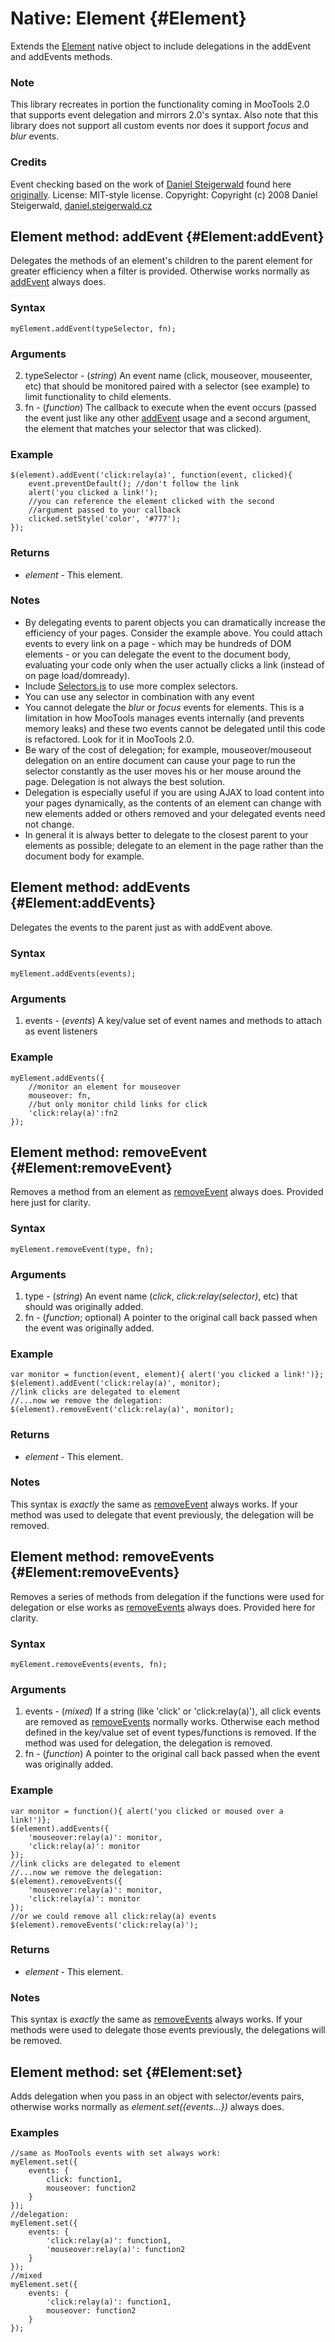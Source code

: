 Native: Element {#Element}
==========================

Extends the [Element][] native object to include delegations in the addEvent and addEvents methods.

### Note

This library recreates in portion the functionality coming in MooTools 2.0 that supports event delegation and mirrors 2.0's syntax. Also note that this library does not support all custom events nor does it support *focus* and *blur* events.

### Credits

Event checking based on the work of [Daniel Steigerwald](http://daniel.steigerwald.cz) found here [originally](http://gist.github.com/9989).
License: MIT-style license.
Copyright: Copyright (c) 2008 Daniel Steigerwald, [daniel.steigerwald.cz](http://daniel.steigerwald.cz)

Element method: addEvent {#Element:addEvent}
--------------------------------------------

Delegates the methods of an element's children to the parent element for greater efficiency when a filter is provided. Otherwise works normally as [addEvent][] always does.

### Syntax

	myElement.addEvent(typeSelector, fn);

### Arguments

2. typeSelector - (*string*) An event name (click, mouseover, mouseenter, etc) that should be monitored paired with a selector (see example) to limit functionality to child elements.
3. fn - (*function*) The callback to execute when the event occurs (passed the event just like any other [addEvent][] usage and a second argument, the element that matches your selector that was clicked).


### Example

	$(element).addEvent('click:relay(a)', function(event, clicked){
		event.preventDefault(); //don't follow the link
		alert('you clicked a link!');
		//you can reference the element clicked with the second
		//argument passed to your callback
		clicked.setStyle('color', '#777'); 
	});

### Returns

* *element* - This element.

### Notes

* By delegating events to parent objects you can dramatically increase the efficiency of your pages. Consider the example above. You could attach events to every link on a page - which may be hundreds of DOM elements - or you can delegate the event to the document body, evaluating your code only when the user actually clicks a link (instead of on page load/domready).
* Include [Selectors.js][] to use more complex selectors.
* You can use any selector in combination with any event
* You cannot delegate the *blur* or *focus* events for elements. This is a limitation in how MooTools manages events internally (and prevents memory leaks) and these two events cannot be delegated until this code is refactored. Look for it in MooTools 2.0.
* Be wary of the cost of delegation; for example, mouseover/mouseout delegation on an entire document can cause your page to run the selector constantly as the user moves his or her mouse around the page. Delegation is not always the best solution.
* Delegation is especially useful if you are using AJAX to load content into your pages dynamically, as the contents of an element can change with new elements added or others removed and your delegated events need not change.
* In general it is always better to delegate to the closest parent to your elements as possible; delegate to an element in the page rather than the document body for example.

Element method: addEvents {#Element:addEvents}
------------------------------------------------

Delegates the events to the parent just as with addEvent above.

### Syntax

	myElement.addEvents(events);

### Arguments

1. events - (*events*) A key/value set of event names and methods to attach as event listeners

### Example


	myElement.addEvents({
		//monitor an element for mouseover
		mouseover: fn,
		//but only monitor child links for click
		'click:relay(a)':fn2
	});

Element method: removeEvent {#Element:removeEvent}
------------------------------------------------

Removes a method from an element as [removeEvent][] always does. Provided here just for clarity.

### Syntax

	myElement.removeEvent(type, fn);

### Arguments

1. type - (*string*) An event name (*click*, *click:relay(selector)*, etc) that should was originally added.
3. fn - (*function*; optional) A pointer to the original call back passed when the event was originally added.

### Example

	var monitor = function(event, element){ alert('you clicked a link!')};
	$(element).addEvent('click:relay(a)', monitor);
	//link clicks are delegated to element
	//...now we remove the delegation:
	$(element).removeEvent('click:relay(a)', monitor);

### Returns

* *element* - This element.

### Notes

This syntax is *exactly* the same as [removeEvent][] always works. If your method was used to delegate that event previously, the delegation will be removed.

Element method: removeEvents {#Element:removeEvents}
------------------------------------------------

Removes a series of methods from delegation if the functions were used for delegation or else works as [removeEvents][] always does. Provided here for clarity.

### Syntax

	myElement.removeEvents(events, fn);

### Arguments

1. events - (*mixed*) If a string (like 'click' or 'click:relay(a)'), all click events are removed as [removeEvents][] normally works. Otherwise each method defined in the key/value set of event types/functions is removed. If the method was used for delegation, the delegation is removed.
3. fn - (*function*) A pointer to the original call back passed when the event was originally added.

### Example

	var monitor = function(){ alert('you clicked or moused over a link!')};
	$(element).addEvents({
		'mouseover:relay(a)': monitor,
		'click:relay(a)': monitor
	});
	//link clicks are delegated to element
	//...now we remove the delegation:
	$(element).removeEvents({
		'mouseover:relay(a)': monitor,
		'click:relay(a)': monitor
	});
	//or we could remove all click:relay(a) events
	$(element).removeEvents('click:relay(a)');

### Returns

* *element* - This element.

### Notes

This syntax is *exactly* the same as [removeEvents][] always works. If your methods were used to delegate those events previously, the delegations will be removed.

Element method: set {#Element:set}
----------------------------------

Adds delegation when you pass in an object with selector/events pairs, otherwise works normally as *element.set({events...})* always does.

### Examples

	//same as MooTools events with set always work:
	myElement.set({
		events: {
			click: function1,
			mouseover: function2
		}
	});
	//delegation:
	myElement.set({
		events: {
			'click:relay(a)': function1,
			'mouseover:relay(a)': function2
		}
	});
	//mixed
	myElement.set({
		events: {
			'click:relay(a)': function1,
			mouseover: function2
		}
	});



[Element]: http://mootools.net/docs/Element/Element
[addEvent]: http://mootools.net/docs/Element/Element.Event#Element:addEvent
[addEvents]: http://mootools.net/docs/Element/Element.Event#Element:addEvents
[removeEvent]: http://mootools.net/docs/Element/Element.Event#Element:removeEvent
[removeEvents]: http://mootools.net/docs/Element/Element.Event#Element:removeEvents
[Selectors.js]: http://mootools.net/docs/Utilities/Selectors